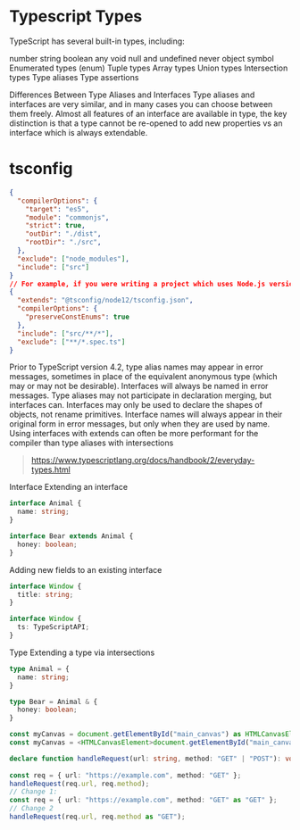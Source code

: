 # Typescript Types
TypeScript has several built-in types, including:

number
string
boolean
any
void
null and undefined
never
object
symbol
Enumerated types (enum)
Tuple types
Array types
Union types
Intersection types
Type aliases
Type assertions

Differences Between Type Aliases and Interfaces
Type aliases and interfaces are very similar, and in many cases you can choose between them freely. Almost all features of an interface are available in type, the key distinction is that a type cannot be re-opened to add new properties vs an interface which is always extendable.

# tsconfig
```json
{
  "compilerOptions": {
    "target": "es5",
    "module": "commonjs",
    "strict": true,
    "outDir": "./dist",
    "rootDir": "./src",
  },
  "exclude": ["node_modules"],
  "include": ["src"]
}
// For example, if you were writing a project which uses Node.js version 12 and above, then you could use the npm module @tsconfig/node12:
{
  "extends": "@tsconfig/node12/tsconfig.json",
  "compilerOptions": {
    "preserveConstEnums": true
  },
  "include": ["src/**/*"],
  "exclude": ["**/*.spec.ts"]
}
```

Prior to TypeScript version 4.2, type alias names may appear in error messages, sometimes in place of the equivalent anonymous type (which may or may not be desirable). Interfaces will always be named in error messages.
Type aliases may not participate in declaration merging, but interfaces can.
Interfaces may only be used to declare the shapes of objects, not rename primitives.
Interface names will always appear in their original form in error messages, but only when they are used by name.
Using interfaces with extends can often be more performant for the compiler than type aliases with intersections
> https://www.typescriptlang.org/docs/handbook/2/everyday-types.html

Interface
Extending an interface
```ts
interface Animal {
  name: string;
}

interface Bear extends Animal {
  honey: boolean;
}
```
Adding new fields to an existing interface
```ts
interface Window {
  title: string;
}

interface Window {
  ts: TypeScriptAPI;
}
```

Type
Extending a type via intersections
```ts
type Animal = {
  name: string;
}

type Bear = Animal & { 
  honey: boolean;
}
```

```ts
const myCanvas = document.getElementById("main_canvas") as HTMLCanvasElement;
const myCanvas = <HTMLCanvasElement>document.getElementById("main_canvas");

```

```ts
declare function handleRequest(url: string, method: "GET" | "POST"): void;
 
const req = { url: "https://example.com", method: "GET" };
handleRequest(req.url, req.method);
// Change 1:
const req = { url: "https://example.com", method: "GET" as "GET" };
// Change 2
handleRequest(req.url, req.method as "GET");
```